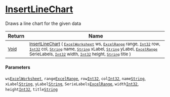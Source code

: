 # [InsertLineChart](./ExcelHelper-100664042.md)

Draws a line chart for the given data

| Return | Name | 
| --- | --- | 
| <sub>[Void](https://docs.microsoft.com/en-us/dotnet/api/System.Void)</sub>| <sub>[InsertLineChart](./ExcelHelper-100664042.md) ( [`ExcelWorksheet`](./ExcelHelper-100664042.md) ws, [`ExcelRange`](./ExcelHelper-100664042.md) range, [`Int32`](https://docs.microsoft.com/en-us/dotnet/api/System.Int32) row, [`Int32`](https://docs.microsoft.com/en-us/dotnet/api/System.Int32) col, [`String`](https://docs.microsoft.com/en-us/dotnet/api/System.String) name, [`String`](https://docs.microsoft.com/en-us/dotnet/api/System.String) xLabel, [`String`](https://docs.microsoft.com/en-us/dotnet/api/System.String) yLabel, [`ExcelRange`](./ExcelHelper-100664042.md) SerieLabels, [`Int32`](https://docs.microsoft.com/en-us/dotnet/api/System.Int32) width, [`Int32`](https://docs.microsoft.com/en-us/dotnet/api/System.Int32) height, [`String`](https://docs.microsoft.com/en-us/dotnet/api/System.String) title )</sub>| <br>


#### Parameters
 `ws`[`ExcelWorksheet`](./ExcelHelper-100664042.md),  `range`[`ExcelRange`](./ExcelHelper-100664042.md),  `row`[`Int32`](https://docs.microsoft.com/en-us/dotnet/api/System.Int32),  `col`[`Int32`](https://docs.microsoft.com/en-us/dotnet/api/System.Int32),  `name`[`String`](https://docs.microsoft.com/en-us/dotnet/api/System.String),  `xLabel`[`String`](https://docs.microsoft.com/en-us/dotnet/api/System.String),  `yLabel`[`String`](https://docs.microsoft.com/en-us/dotnet/api/System.String),  `SerieLabels`[`ExcelRange`](./ExcelHelper-100664042.md),  `width`[`Int32`](https://docs.microsoft.com/en-us/dotnet/api/System.Int32),  `height`[`Int32`](https://docs.microsoft.com/en-us/dotnet/api/System.Int32),  `title`[`String`](https://docs.microsoft.com/en-us/dotnet/api/System.String)